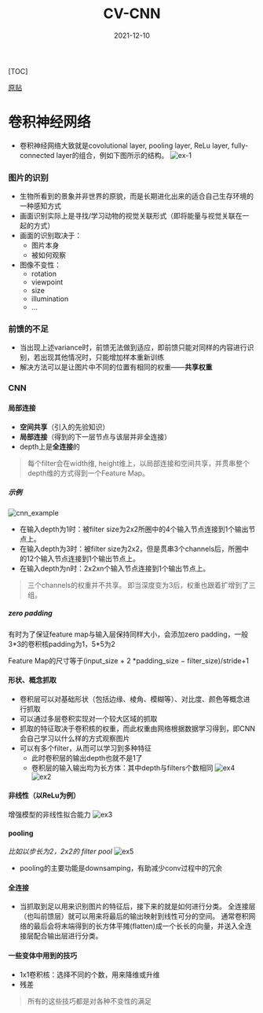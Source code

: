 ﻿---
title: CV-CNN
date: 2021-12-10
categories: 
    - MachineLearning
    - CV
tags:  
    - DL
    - CV
    - CNN
---
[TOC]

[原贴](https://zhuanlan.zhihu.com/p/27642620)
# 卷积神经网络

- 卷积神经网络大致就是covolutional layer, pooling layer, ReLu layer, fully-connected layer的组合，例如下图所示的结构。
![ex-1](https://pic4.zhimg.com/80/v2-cf87890eb8f2358f23a1ac78eb764257_hd.png)

<!-- more -->

### 图片的识别
- 生物所看到的景象并非世界的原貌，而是长期进化出来的适合自己生存环境的一种感知方式
- 画面识别实际上是寻找/学习动物的视觉关联形式（即将能量与视觉关联在一起的方式）
- 画面的识别取决于：
   - 图片本身
   - 被如何观察
- 图像不变性：
    - rotation
    - viewpoint
    - size
    - illumination
    - ...
### 前馈的不足
-  当出现上述variance时，前馈无法做到适应，即前馈只能对同样的内容进行识别，若出现其他情况时，只能增加样本重新训练
- 解决方法可以是让图片中不同的位置有相同的权重——**共享权重**
### CNN
#### 局部连接
- **空间共享**（引入的先验知识）
- **局部连接**（得到的下一层节点与该层并非全连接）
- depth上是**全连接**的
> 每个filter会在width维, height维上，以局部连接和空间共享，并贯串整个depth维的方式得到一个Feature Map。

##### 示例
![cnn_example](https://pic3.zhimg.com/80/v2-23db15ec3f783bbb5cf811711e46dbba_hd.png)

- 在输入depth为1时：被filter size为2x2所圈中的4个输入节点连接到1个输出节点上。
- 在输入depth为3时：被filter size为2x2，但是贯串3个channels后，所圈中的12个输入节点连接到1个输出节点上。
- 在输入depth为n时：2x2xn个输入节点连接到1个输出节点上。
> 三个channels的权重并不共享。 即当深度变为3后，权重也跟着扩增到了三组。

##### zero padding
有时为了保证feature map与输入层保持同样大小，会添加zero padding，一般3\*3的卷积核padding为1，5\*5为2

Feature Map的尺寸等于(input_size + 2 \*padding_size − filter_size)/stride+1
#### 形状、概念抓取
- 卷积层可以对基础形状（包括边缘、棱角、模糊等）、对比度、颜色等概念进行抓取
- 可以通过多层卷积实现对一个较大区域的抓取
- 抓取的特征取决于卷积核的权重，而此权重由网络根据数据学习得到，即CNN会自己学习以什么样的方式观察图片
- 可以有多个filter，从而可以学习到多种特征
    - 此时卷积层的输出depth也就不是1了
    - 卷积层的输入输出均为长方体：其中depth与filters个数相同
![ex4](https://pic1.zhimg.com/80/v2-a9983c3cee935b68c73965bc1abe268c_hd.png)
![ex2](https://pic1.zhimg.com/80/v2-d11e1d2f2c41b6df713573f8155bc324_hd.png)
#### 非线性（以ReLu为例）
增强模型的非线性拟合能力
![ex3](https://pic3.zhimg.com/80/v2-54a469b2873542e75abf2bc5d8fcaa1a_hd.png)
#### pooling
*比如以步长为2，2x2的 filter pool*
![ex5](https://pic4.zhimg.com/80/v2-cd717414dcf32dac4df73c00f1e7c6c3_hd.jpg)
- pooling的主要功能是downsamping，有助减少conv过程中的冗余
#### 全连接
- 当抓取到足以用来识别图片的特征后，接下来的就是如何进行分类。 全连接层（也叫前馈层）就可以用来将最后的输出映射到线性可分的空间。 通常卷积网络的最后会将末端得到的长方体平摊(flatten)成一个长长的向量，并送入全连接层配合输出层进行分类。
#### 一些变体中用到的技巧
- 1x1卷积核：选择不同的个数，用来降维或升维
- 残差
> 所有的这些技巧都是对各种不变性的满足



















